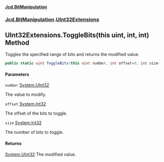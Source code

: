 #### [Jcd.BitManipulation](index 'index')

### [Jcd.BitManipulation](Jcd.BitManipulation 'Jcd.BitManipulation').[UInt32Extensions](Jcd.BitManipulation.UInt32Extensions 'Jcd.BitManipulation.UInt32Extensions')

## UInt32Extensions.ToggleBits(this uint, int, int) Method

Toggles the specified range of bits and returns the modified value.

```csharp
public static uint ToggleBits(this uint number, int offset=0, int size=32);
```

#### Parameters

<a name='Jcd.BitManipulation.UInt32Extensions.ToggleBits(thisuint,int,int).number'></a>

`number` [System.UInt32](https://docs.microsoft.com/en-us/dotnet/api/System.UInt32 'System.UInt32')

The value to modify.

<a name='Jcd.BitManipulation.UInt32Extensions.ToggleBits(thisuint,int,int).offset'></a>

`offset` [System.Int32](https://docs.microsoft.com/en-us/dotnet/api/System.Int32 'System.Int32')

The offset of the bits to toggle.

<a name='Jcd.BitManipulation.UInt32Extensions.ToggleBits(thisuint,int,int).size'></a>

`size` [System.Int32](https://docs.microsoft.com/en-us/dotnet/api/System.Int32 'System.Int32')

The number of bits to toggle.

#### Returns

[System.UInt32](https://docs.microsoft.com/en-us/dotnet/api/System.UInt32 'System.UInt32')
The modified value.